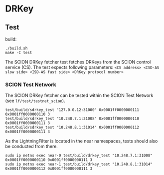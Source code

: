 # DRKey

## Test
build:
```
./build.sh
make -C test
```

The SCION DRKey fetcher test fetches DRKeys from the SCION control service (CS).
The test expects following parameters:
`<CS address> <ISD-AS slow side> <ISD-AS fast side> <DRKey protocol number>`

### SCION Test Network
The SCION DRKey fetcher can be tested within the SCION Test Network (see `lf/test/testnet_scion`).

```
test/build/sdrkey_test "127.0.0.12:31000" 0x0001ff0000000111 0x0001ff0000000110 3
test/build/sdrkey_test "10.248.7.1:31008" 0x0001ff0000000110 0x0001ff0000000111 3
test/build/sdrkey_test "10.248.8.1:31014" 0x0001ff0000000112 0x0001ff0000000111 3
```

As the LightningFilter is located in the near namespaces, tests should also be conducted from there.
```
sudo ip netns exec near-0 test/build/drkey_test "10.248.7.1:31008" 0x0001ff0000000110 0x0001ff0000000111 3
sudo ip netns exec near-1 test/build/drkey_test "10.248.8.1:31014" 0x0001ff0000000112 0x0001ff0000000111 3
```